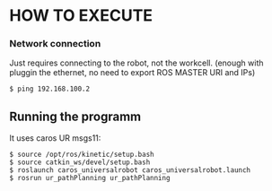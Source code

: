 # HOW TO EXECUTE

### Network connection

Just requires connecting to the robot, not the workcell.
(enough with pluggin the ethernet, no need to export ROS MASTER URI and IPs)

```
$ ping 192.168.100.2
```

## Running the programm

It uses caros UR msgs11:

```
$ source /opt/ros/kinetic/setup.bash
$ source catkin_ws/devel/setup.bash
$ roslaunch caros_universalrobot caros_universalrobot.launch
$ rosrun ur_pathPlanning ur_pathPlanning
```
